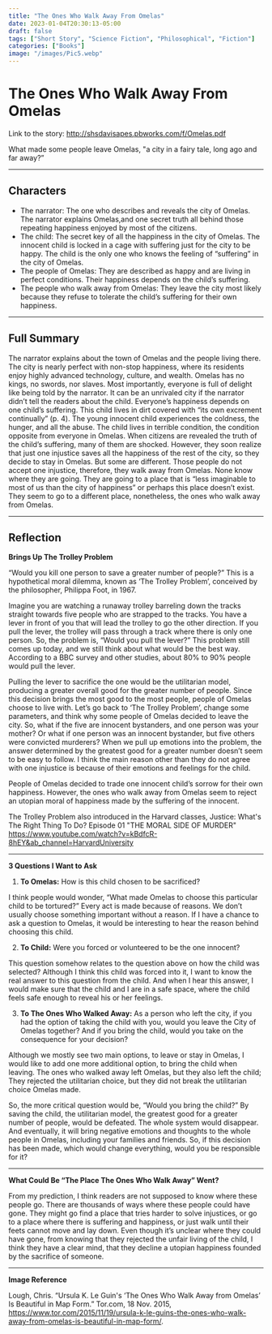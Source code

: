 ```yaml
---
title: "The Ones Who Walk Away From Omelas"
date: 2023-01-04T20:30:13-05:00
draft: false
tags: ["Short Story", "Science Fiction", "Philosophical", "Fiction"]
categories: ["Books"]
image: "/images/Pic5.webp"
---
```


# The Ones Who Walk Away From Omelas

Link to the story: http://shsdavisapes.pbworks.com/f/Omelas.pdf

What made some people leave Omelas, "a city in a fairy tale, long ago and far away?”

---

## Characters

- The narrator: The one who describes and reveals the city of Omelas. The narrator explains Omelas,and one secret truth all behind those repeating happiness enjoyed by most of the citizens.
- The child: The secret key of all the happiness in the city of Omelas. The innocent child is locked in a cage with suffering just for the city to be happy. The child is the only one who knows the feeling of “suffering” in the city of Omelas.
- The people of Omelas: They are described as happy and are living in perfect conditions. Their happiness depends on the child’s suffering.
- The people who walk away from Omelas: They leave the city most likely because they refuse to tolerate the child’s suffering for their own happiness.

---

## Full Summary

The narrator explains about the town of Omelas and the people living there. The city is nearly perfect with non-stop happiness, where its residents enjoy highly advanced technology, culture, and wealth. Omelas has no kings, no swords, nor slaves. Most importantly, everyone is full of delight like being told by the narrator. It can be an unrivaled city if the narrator didn’t tell the readers about the child. Everyone’s happiness depends on one child’s suffering. This child lives in dirt covered with “its own excrement continually” (p. 4). The young innocent child experiences the coldness, the hunger, and all the abuse. The child lives in terrible condition, the condition opposite from everyone in Omelas. When citizens are revealed the truth of the child’s suffering, many of them are shocked. However, they soon realize that just one injustice saves all the happiness of the rest of the city, so they decide to stay in Omelas. But some are different. Those people do not accept one injustice, therefore, they walk away from Omelas. None know where they are going. They are going to a place that is “less imaginable to most of us than the city of happiness” or perhaps this place doesn’t exist. They seem to go to a different place, nonetheless, the ones who walk away from Omelas.

---

## Reflection

**Brings Up The Trolley Problem**

“Would you kill one person to save a greater number of people?” This is a hypothetical moral dilemma, known as ‘The Trolley Problem’, conceived by the philosopher, Philippa Foot, in 1967.

Imagine you are watching a runaway trolley barreling down the tracks straight towards five people who are strapped to the tracks. You have a lever in front of you that will lead the trolley to go the other direction. If you pull the lever, the trolley will pass through a track where there is only one person. So, the problem is, “Would you pull the lever?” This problem still comes up today, and we still think about what would be the best way. According to a BBC survey and other studies, about 80% to 90% people would pull the lever.

Pulling the lever to sacrifice the one would be the utilitarian model, producing a greater overall good for the greater number of people. Since this decision brings the most good to the most people, people of Omelas choose to live with. Let’s go back to ‘The Trolley Problem’, change some parameters, and think why some people of Omelas decided to leave the city. So, what if the five are innocent bystanders, and one person was your mother? Or what if one person was an innocent bystander, but five others were convicted murderers? When we pull up emotions into the problem, the answer determined by the greatest good for a greater number doesn’t seem to be easy to follow. I think the main reason other than they do not agree with one injustice is because of their emotions and feelings for the child.

People of Omelas decided to trade one innocent child’s sorrow for their own happiness. However, the ones who walk away from Omelas seem to reject an utopian moral of happiness made by the suffering of the innocent.

The Trolley Problem also introduced in the Harvard classes, Justice: What's The Right Thing To Do? Episode 01 "THE MORAL SIDE OF MURDER" https://www.youtube.com/watch?v=kBdfcR-8hEY&ab_channel=HarvardUniversity

---

**3 Questions I Want to Ask**

1. **To Omelas:** How is this child chosen to be sacrificed?

I think people would wonder, “What made Omelas to choose this particular child to be tortured?” Every act is made because of reasons. We don’t usually choose something important without a reason. If I have a chance to ask a question to Omelas, it would be interesting to hear the reason behind choosing this child.

2. **To Child:** Were you forced or volunteered to be the one innocent?

This question somehow relates to the question above on how the child was selected? Although I think this child was forced into it, I want to know the real answer to this question from the child. And when I hear this answer, I would make sure that the child and I are in a safe space, where the child feels safe enough to reveal his or her feelings.

3. **To The Ones Who Walked Away:** As a person who left the city, if you had the option of taking the child with you, would you leave the City of Omelas together? And if you bring the child, would you take on the consequence for your decision?

Although we mostly see two main options, to leave or stay in Omelas, I would like to add one more additional option, to bring the child when leaving. The ones who walked away left Omelas, but they also left the child; They rejected the utilitarian choice, but they did not break the utilitarian choice Omelas made.

So, the more critical question would be, “Would you bring the child?” By saving the child, the utilitarian model, the greatest good for a greater number of people, would be defeated. The whole system would disappear. And eventually, it will bring negative emotions and thoughts to the whole people in Omelas, including your families and friends. So, if this decision has been made, which would change everything, would you be responsible for it?

---

**What Could Be “The Place The Ones Who Walk Away” Went?**

From my prediction, I think readers are not supposed to know where these people go. There are thousands of ways where these people could have gone. They might go find a place that tries harder to solve injustices, or go to a place where there is suffering and happiness, or just walk until their feets cannot move and lay down. Even though it’s unclear where they could have gone, from knowing that they rejected the unfair living of the child, I think they have a clear mind, that they decline a utopian happiness founded by the sacrifice of someone.

---

**Image Reference**

Lough, Chris. “Ursula K. Le Guin's ‘The Ones Who Walk Away from Omelas’ Is Beautiful in Map Form.” Tor.com, 18 Nov. 2015, https://www.tor.com/2015/11/19/ursula-k-le-guins-the-ones-who-walk-away-from-omelas-is-beautiful-in-map-form/.

